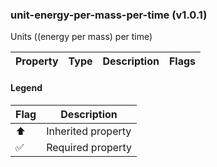 ### unit-energy-per-mass-per-time (v1.0.1)
Units ((energy per mass) per time)

| Property | Type | Description | Flags |
|---|---|---|---|


#### Legend

| Flag | Description |
| --- | --- |
| ⬆️ | Inherited property |
| ✅ | Required property |

